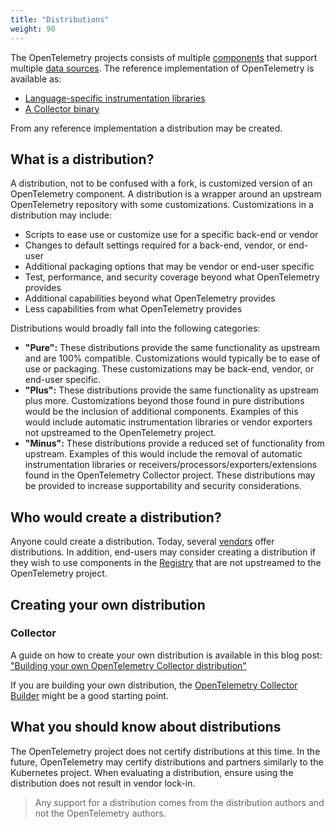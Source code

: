 ```yaml
---
title: "Distributions"
weight: 90
---
```


The OpenTelemetry projects consists of multiple [components](../components)
that support multiple [data sources](../data-sources). The reference
implementation of OpenTelemetry is available as:

- [Language-specific instrumentation libraries](../instrumenting)
- [A Collector binary](../data-collection)

From any reference implementation a distribution may be created.

## What is a distribution?

A distribution, not to be confused with a fork, is customized version of an
OpenTelemetry component. A distribution is a wrapper around an upstream
OpenTelemetry repository with some customizations. Customizations in a
distribution may include:

- Scripts to ease use or customize use for a specific back-end or vendor
- Changes to default settings required for a back-end, vendor, or end-user
- Additional packaging options that may be vendor or end-user specific
- Test, performance, and security coverage beyond what OpenTelemetry provides
- Additional capabilities beyond what OpenTelemetry provides
- Less capabilities from what OpenTelemetry provides

Distributions would broadly fall into the following categories:

- **"Pure":** These distributions provide the same functionality as upstream and
  are 100% compatible. Customizations would typically be to ease of use or
  packaging. These customizations may be back-end, vendor, or end-user
  specific.
- **"Plus":** These distributions provide the same functionality as upstream plus
  more. Customizations beyond those found in pure distributions would be the
  inclusion of additional components. Examples of this would include automatic
  instrumentation libraries or vendor exporters not upstreamed to the
  OpenTelemetry project.
- **"Minus":** These distributions provide a reduced set of functionality from
  upstream. Examples of this would include the removal of automatic
  instrumentation libraries or receivers/processors/exporters/extensions found
  in the OpenTelemetry Collector project. These distributions may be provided
  to increase supportability and security considerations.

## Who would create a distribution?

Anyone could create a distribution. Today, several [vendors](../../../vendors)
offer distributions. In addition, end-users may consider creating a
distribution if they wish to use components in the
[Registry](../../../registry) that are not upstreamed to the OpenTelemetry
project.

## Creating your own distribution

### Collector

A guide on how to create your own distribution is available in this blog post:
["Building your own OpenTelemetry Collector distribution"](https://medium.com/p/42337e994b63)

If you are building your own distribution, the [OpenTelemetry Collector
Builder](https://github.com/open-telemetry/opentelemetry-collector/tree/main/cmd/builder)
might be a good starting point.

## What you should know about distributions

The OpenTelemetry project does not certify distributions at this time. In the
future, OpenTelemetry may certify distributions and partners similarly to the
Kubernetes project. When evaluating a distribution, ensure using the
distribution does not result in vendor lock-in.

> Any support for a distribution comes from the distribution authors and
> not the OpenTelemetry authors.
